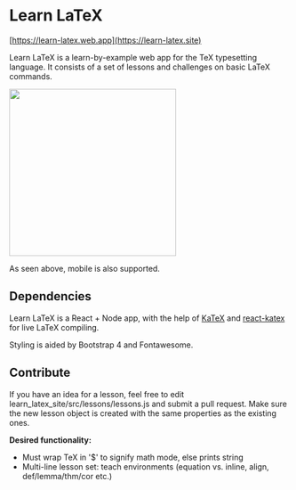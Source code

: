 # Learn LaTeX

[https://learn-latex.web.app](https://learn-latex.site)

Learn LaTeX is a learn-by-example web app for the TeX typesetting language. It consists of a set of lessons and challenges on basic LaTeX commands. 

<img src="https://github.com/benchaplin/learn_latex_site/blob/master/images/IMG_5B63F8C7D5F3-1.jpeg" width=300 />

As seen above, mobile is also supported.

## Dependencies 

Learn LaTeX is a React + Node app, with the help of [KaTeX](https://github.com/KaTeX/KaTeX) and [react-katex](https://github.com/talyssonoc/react-katex) for live LaTeX compiling.

Styling is aided by Bootstrap 4 and Fontawesome.

## Contribute

If you have an idea for a lesson, feel free to edit learn_latex_site/src/lessons/lessons.js and submit a pull request. Make sure the new lesson object is created with the same properties as the existing ones.

<b>Desired functionality:</b>
<ul>
  <li>Must wrap TeX in '$' to signify math mode, else prints string</li>
  <li>Multi-line lesson set: teach environments (equation vs. inline, align, def/lemma/thm/cor etc.)</li>
</ul>
